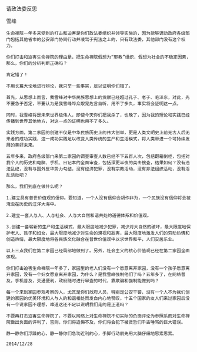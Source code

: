 请政法委反思

雪峰


    生命禅院一年多来受到的打击和迫害是你们政法委组织并领导实施的，因为能够调动政府各级部门包括其他省市的公安部门协同行动并凌驾于宪法之上的，只有政法委，其他部门没有这个权力。

    你们打击和迫害生命禅院的理由是，把生命禅院假想为“邪教”组织，假想为社会的不稳定因素，那么，你们的分析判断正确吗？

    肯定错了！

    不用长篇大论地进行辩论，我只举一些事实，足以证明你们错了。

    首先，从思想上而言，我雪峰对中华民族思想上的贡献已经超过孔子、老子、毛泽东，对此，先不要急于否定，不要认为是我雪峰哗众取宠危言耸听，用不了多久，事实将会证明这一点。

    同时，我雪峰将是未来世界级伟人，即使今天你们把我杀了，也晚了，因为我的理论和实践已经传播到世界其他地方，对这一点的证明也用不了多久。

    实践方面，第二家园的创建不仅是中华民族历史上的伟大创举，更是人类文明史上前无古人后无来者的成功实践，这一成功实践足以改变人类传统的生产和生活模式，将人类带进一个可持续发展的美好未来。

    五年多来，政府各级部门来第二家园的调查审查人数已经不下五百人次，包括翻箱倒柜，包括对我个人的历史和电脑、手机、日记本的全面审查，包括深更半夜的突击搜查，结果如何？没有违法乱纪，没有与国外反华势力勾结，没有经济犯罪，没有宗教活动，没有非法组织活动，没有淫乱活动吧？

    那么，我们到底在做什么呢？

    1.建立具有普世价值观的信仰。要知道，一个人没有信仰会胡作非为，一个民族没有信仰将会被淹没在历史的汪洋大海中。

    2.建立一套人与人、人与社会、人与大自然和谐共处的道德体系和价值观。

    3.创建一套崭新的生产和生活模式，最大限度地减少犯罪，减少对大自然的破坏，最大限度地保护老人、孩子和妇女，最大限度地减少对生命的漠视和戕害，最大限度地激发人们的劳动热情和创造热情，最大限度地将各民族文化融合在普世价值观中以求世界和平，人们安居乐业。

    以上三点我们在第二家园已经局部地做到了。另外，社会主义的核心价值观已经在第二家园全面体现。

    你们打击迫害生命禅院一年多了，家园里的老人们没有一个愿意离开家园，没有一个孩子愿意离开家园，没有一个妇女愿意离开家园，为什么？是我雪峰强制他们了吗？五年多了，在网络普及，手机普及，交通便利，政府随时进行审查的时代，靠欺骗和强制能做到吗？

    每一个来到家园参观考察的人，尤其是你们政府人员，特别是公安干警，没有一个人不为我们创建的家园的优美环境和人与人的和谐相处而发自内心地赞叹，十五个国家的友人们来过家园后没有一个说家园不理想，难道这还不足以说明我们走的是正道吗？

    不要再打击迫害生命禅院了，不要以网络上对生命禅院不切实际的负面评论为参照系而对生命禅院做出负面的评判了，否则，你们将追悔不及，你们将会犯下被贤哲们千古唾骂的巨大错误。

    静一静你们浮躁的心，静一静你们急功近利的心，手脚行动前先用大脑仔细地思索思索。

    2014/12/28



